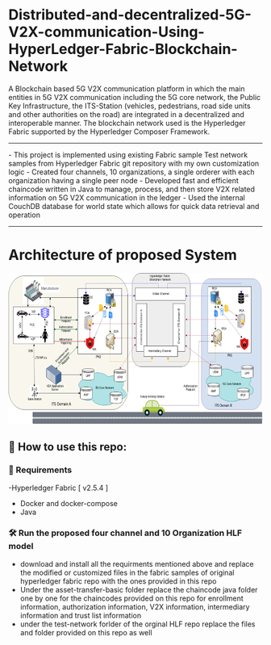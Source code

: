 # Distributed-and-decentralized-5G-V2X-communication-Using-HyperLedger-Fabric-Blockchain-Network
A Blockchain based 5G V2X communication platform in which the main entities in 5G V2X communication including the 5G core network, the Public Key Infrastructure, the ITS-Station (vehicles, pedestrians, road side units and other authorities on the road) are integrated in a decentralized and interoperable manner. The blockchain network used is the Hyperledger Fabric supported by the Hyperledger Composer Framework.
<hr />
- This project is implemented using existing Fabric sample Test network samples from Hyperledger Fabric git repository with my own customization logic
- Created four channels, 10 organizations, a single orderer with each organization having a single peer node
- Developed fast and efficient chaincode written in Java to manage, process, and then store V2X related information on 5G V2X communication in the ledger
- Used the internal CouchDB database for world state which allows for quick data retrieval and operation
<hr />

# Architecture of proposed System
<p align="center">
<img src="docs/fig1.png" height="300">
</p>

<p align="center">

## 🥇 How to use this repo:

### 🔖 Requirements

-Hyperledger Fabric [ v2.5.4 ]
- Docker and docker-compose
- Java


### 🛠 Run the proposed four channel and 10 Organization HLF model
- download and install all the requirments mentioned above and replace the modified or customized files in the fabric samples of original hyperledger fabric repo with the ones provided in this repo
- Under the asset-transfer-basic folder replace the chaincode java folder one by one for the chaincodes provided on this repo for enrollment information, authorization information, V2X information, intermediary information and trust list information
- under the test-network forlder of the orginal HLF repo replace the files and folder provided on this repo as well
  
